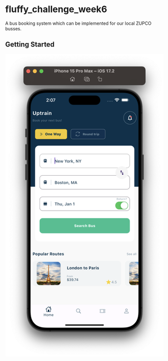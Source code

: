# fluffy_challenge_week6

A bus booking system which can be implemented for our local ZUPCO busses.

## Getting Started

![Screenshots!](screenshots/booking.png)

